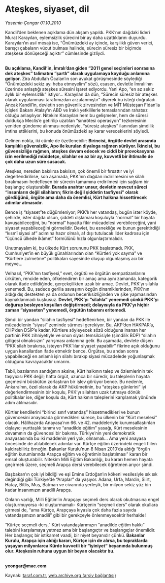 # Ateşkes, siyaset, dil

*Yasemin Çongar 01.10.2010*

<div class="yazi"><p>Kandil’den beklenen açıklama dün akşam yapıldı. PKK’nın dağdaki lideri Murat Karayılan, eylemsizlik sürecini bir ay daha uzattıklarını duyurdu. Karayılan’ın asıl mesajı ise, “Önümüzdeki ay içinde, karşılıklı güven verici, barışçı çabaların vücut bulması halinde, sürecin süresiz bir biçimde ateşkese dönüşeceği açıktır” cümlesinde gizliydi.</p>
<p><b><br/>Bu açıklama, Kandil’in, İmralı’dan giden “2011 genel seçimleri sonrasına dek ateşkes” talimatını “şartlı” olarak uygulamaya koyduğu anlamına geliyor.</b> Zira Abdullah Öcalan’ın son avukat görüşmesinde söylediği “Önümüzdeki sekiz ayı heba etmeyelim” sözü, esasen, devletle İmralı’nın üzerinde anlaştığı ateşkes süresini işaret ediyordu. Yani Apo, “en az sekiz aylık bir eylemsizlik” istiyor... Karayılan da dün, “Sürecin süresiz bir ateşkes olarak uygulanması tarafımızdan arzulanmıştır” diyerek bu isteği doğruladı. Ancak Kandil’in, devletin son güvenlik zirvesinden ve MİT Müsteşarı Fidan’la İçişleri Bakanı Atalay’ın ABD ve Iraklı yetkililerle temaslarından rahatsız olduğu anlaşılıyor. Nitekim Karayılan hem bu gelişmeler, hem de süresi doldukça Meclis’e getirilip uzatılan “sınırötesi operasyon” tezkeresinin yeniden gündeme alınması nedeniyle, “süresiz ateşkes” ilanından şimdilik imtina ettiklerini, bu konuda önümüzdeki ay karar vereceklerini söyledi.</p>
<p>Gelinen nokta, iki cümle de özetlenebilir: <b>Birincisi, örgütle devlet arasında karşılıklı güvensizlik, Apo ile kurulan diyaloga rağmen sürüyor. İkincisi, bu güvensizliğe rağmen, ateşkes devam edecek ve ciddi bir provokasyona izin verilmediği müddetçe, silahlar en az bir ay, kuvvetli bir ihtimalle de çok daha uzun süre susacak.</b></p>
<p>Ateşkes, nereden bakılırsa bakılsın, çok önemli bir fırsattır ve iyi değerlendirilirse, son aşamada, PKK’nın dağdan indirilmesini ve silah bırakmasını hedefleyen bir sürecin tamamına erdirilmesi için sağlam bir başlangıç oluşturabilir. <b>Burada anahtar unsur, devletin mevcut süreci “insanların değil silahların; fikrin değil şiddetin tasfiyesi” olarak gördüğünü, örgüte ama daha da önemlisi, Kürt halkına hissettirecek adımlar atmasıdır.</b></p>
<p>Bence iş “siyaset”te düğümleniyor; PKK’lı her vatandaş, bugün ister köyde, şehirde, ister dağda olsun, şiddeti dışlaması koşuluyla “normal” bir hayata kavuşabileceğini, bu “normal” hayatta fikir mücadelesi verebileceğini, yani siyaset yapabileceğini görmelidir. Devlet, bu esnekliğe ve bunun gerektirdiği “kısmî siyasi af” adımına hazır olmalı, af dışı tutulacak lider kadrosu için “üçüncü ülkede ikâmet” formülünü hızla olgunlaştırmalıdır.</p>
<p>Unutmayalım ki, bu ülkede Kürt sorununu PKK başlatmadı. PKK, Cumhuriyet’in en büyük günahlarından olan “Kürtleri yok sayma” ve “Kürtlere zulmetme” politikaları sayesinde oluşup olgunlaşmış acı bir meyve... </p>
<p>Velhasıl, “PKK’nın tasfiyesi,” evet, örgütü ve örgütün sempatizanlarını ürküten, rencide eden, öfkelendiren bir amaç ama aynı zamanda, kategorik olarak ifade edildiğinde, gerçekçilikten uzak bir amaç. Devlet, PKK’yı silahla yenemedi. Bu, sadece gerilla savaşının özgün dinamiklerinden, PKK’nın aldığı dış destekten ya da ordunun beceriksizliğinden ve şike yapmasından kaynaklanmadı kuşkusuz. <b>Devlet, PKK’yı “silahla” yenemedi çünkü PKK’yı doğurup besleyen koşulları değiştirmedi; dolayısıyla da PKK’yı hiçbir zaman “siyaseten” yenemedi, örgütün tabanını eritemedi.</b></p>
<p>Şimdi bir yandan “silahın tasfiyesi” hedeflenirken, bir yandan da PKK ile mücadelenin “siyasi” zeminde sürmesi gerekiyor. Bu, AKP’den HAKPAR’a, CHP’den DSİP’e kadar, Kürtlere söyleyecek sözü olduğuna inanan her partinin PKK zihniyetiyle ve onun siyasi temsilcisiyle (şimdilik BDP) “silahın gölgesi olmaksızın” yarışması anlamına gelir. Bu aşamada, devlete düşen “PKK silah bırakırsa, isteyen PKK’lılar siyaset yapabilir” fikrine açık olduğunu uygun kanallardan ifade etmektir bence. Örgütse, bu andan sonra yapabileceği en anlamlı işin silahı bırakıp siyasi mücadelede yoğunlaşmak olduğunu kavrayacaktır umarım.</p>
<p>Tabii, bazılarının sandığının aksine, Kürt halkının talep ve özlemlerinin tek taşıyıcısı PKK değil; hatta örgüt, uzunca bir süredir, bu taleplerin hayata geçmesini büsbütün zorlaştıran bir işlev görüyor bence. Bu nedenle, Ankara’nın, özel olarak da AKP hükümetinin, bu “ateşkes günlerini” iyi değerlendirmesinin bir koşulu, PKK’yı silahtan uzak tutmaya dönük politikalar ise, diğer koşulu da, Kürt halkının taleplerini karşılamak yönünde adım atılmasıdır.</p>
<p>Kürtler kendilerini “birinci sınıf vatandaş” hissetmedikleri ve bunun güvencesini anayasada görmedikleri sürece, bu ülkenin bir “Kürt meselesi” olacak. Hâlihazırda Anayasa’nın 66. ve 42. maddeleriyle kurumsallaştırılan dışlayıcı yurttaşlık tanımı ve “anadilde eğitim” yasağı, Kürt meselesinin devamının da güvencesi bir bakıma. Türkiye’nin yeni demokratik anayasasında bu iki maddenin yeri yok, olmamalı... Ama yeni anayasa öncesinde de atılabilecek adımlar var. Kürtçe eğitim üzerindeki engeli fiilen kaldırabiliriz örneğin. Bakanlar Kurulu’nun 8 Nisan 2010’da aldığı “örgün eğitim kurumlarında Arapça eğitim ve öğretimin başlatılması” kararı bir emsal oluşturabilir. Nitekim Milli Eğitim Bakanlığı, bu kararı hemen hayata geçirmek üzere, seçmeli Arapça dersi verebilecek öğretmen arıyor şimdi.</p>
<p>Başbakan’ın çok iyi bildiği ve eşi Emine Erdoğan’ın kökeni vesilesiyle sık sık değindiği gibi Türkiye’de “Araplar” da yaşıyor. Adana, Urfa, Mardin, Siirt, Hatay, Bitlis, Muş, Batman ve civarında yerleşik, bir milyon sekiz yüz bin kadar insanımızın anadili Arapça.  </p>
<p>Onların varlığı, Milli Eğitim’in Arapçayı seçmeli ders olarak okutmasına engel oluşturmuyorsa –ki oluşturmamalı- Kürtçenin “seçmeli ders” olarak okullara girmesi de, “ama Kürtçe, Arapçaya kıyasla çok daha fazla sayıda vatandaşımızın anadili” gibi bir gerekçeyle önlenmeyecektir herhalde!</p>
<p>“Kürtçe seçmeli ders,” Kürt vatandaşlarımızın “anadilde eğitim hakkı” talebini karşılamaya yetmez ama bir başlangıçtır ve başlangıçlar önemlidir. Her başlangıç bir istikamet vaadi, bir niyet beyanıdır çünkü. <b>Bakanlar Kurulu, Arapça için aldığı kararı, Kürtçe için de alırsa, bu topraklarda yaşayan milyonlarca Kürde kuvvetli bir “iyiniyet” beyanında bulunmuş olur. Ateşkesin ruhuna uygun bir beyan olacaktır bu.</b></p>
<p><b><br/>ycongar@mac.com</b></p></div>

Kaynak: [taraf.com.tr](http://www.taraf.com.tr:80/yasemin-congar/makale-ateskes-siyaset-dil.htm), [web.archive.org (arşiv bağlantısı)](http://web.archive.org/web/20101003072042/http://www.taraf.com.tr:80/yasemin-congar/makale-ateskes-siyaset-dil.htm)
